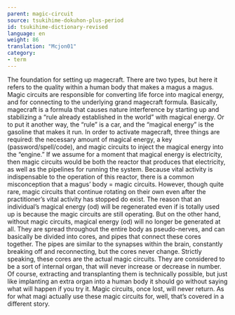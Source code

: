 ```yaml
---
parent: magic-circuit
source: tsukihime-dokuhon-plus-period
id: tsukihime-dictionary-revised
language: en
weight: 86
translation: "Mcjon01"
category:
- term
---
```


The foundation for setting up magecraft. There are two types, but here it refers to the quality within a human body that makes a magus a magus.
Magic circuits are responsible for converting life force into magical energy, and for connecting to the underlying grand magecraft formula.
Basically, magecraft is a formula that causes nature interference by starting up and stabilizing a “rule already established in the world” with magical energy. Or to put it another way, the “rule” is a car, and the “magical energy” is the gasoline that makes it run.
In order to activate magecraft, three things are required: the necessary amount of magical energy, a key (password/spell/code), and magic circuits to inject the magical energy into the “engine.”
If we assume for a moment that magical energy is electricity, then magic circuits would be both the reactor that produces that electricity, as well as the pipelines for running the system.
Because vital activity is indispensable to the operation of this reactor, there is a common misconception that a magus’ body = magic circuits. However, though quite rare, magic circuits that continue rotating on their own even after the practitioner’s vital activity has stopped do exist.
The reason that an individual’s magical energy (od) will be regenerated even if is totally used up is because the magic circuits are still operating. But on the other hand, without magic circuits, magical energy (od) will no longer be generated at all.
They are spread throughout the entire body as pseudo-nerves, and can basically be divided into cores, and pipes that connect these cores together. The pipes are similar to the synapses within the brain, constantly breaking off and reconnecting, but the cores never change.
Strictly speaking, these cores are the actual magic circuits.
They are considered to be a sort of internal organ, that will never increase or decrease in number. Of course, extracting and transplanting them is technically possible, but just like implanting an extra organ into a human body it should go without saying what will happen if you try it. Magic circuits, once lost, will never return.
As for what magi actually use these magic circuits for, well, that’s covered in a different story.
